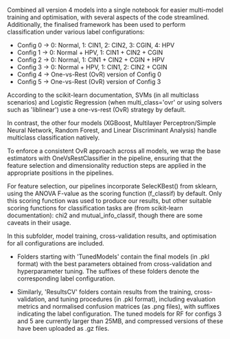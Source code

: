 Combined all version 4 models into a single notebook for easier multi-model training and optimisation, with several aspects of the code streamlined. Additionally, the finalised framework has been used to perform classification under various label configurations:

- Config 0 → 0: Normal, 1: CIN1, 2: CIN2, 3: CGIN, 4: HPV
- Config 1 → 0: Normal + HPV, 1: CIN1 + CIN2 + CGIN
- Config 2 → 0: Normal, 1: CIN1 + CIN2 + CGIN + HPV
- Config 3 → 0: Normal + HPV, 1: CIN1, 2: CIN2 + CGIN
- Config 4 → One-vs-Rest (OvR) version of Config 0
- Config 5 → One-vs-Rest (OvR) version of Config 3

According to the scikit-learn documentation, SVMs (in all multiclass scenarios) and Logistic Regression (when multi_class='ovr' or using solvers such as 'liblinear') use a one-vs-rest (OvR) strategy by default. 

In contrast, the other four models (XGBoost, Multilayer Perceptron/Simple Neural Network, Random Forest, and Linear Discriminant Analysis) handle multiclass classification natively. 

To enforce a consistent OvR approach across all models, we wrap the base estimators with OneVsRestClassifier in the pipeline, ensuring that the feature selection and dimensionality reduction steps are applied in the appropriate positions in the pipelines.

For feature selection, our pipelines incorporate SelecKBest() from sklearn, using the ANOVA F-value as the scoring function (f_classif) by default. Only this scoring function was used to produce our results, but other suitable scoring functions for classification tasks are (from scikit-learn documentation): chi2 and mutual_info_classif, though there are some caveats in their usage.

In this subfolder, model training, cross-validation results, and optimisation for all configurations are included.

- Folders starting with 'TunedModels' contain the final models (in .pkl format) with the best parameters obtained from cross-validation and hyperparameter tuning. The suffixes of these folders denote the corresponding label configuration.

- Similarly, 'ResultsCV' folders contain results from the training, cross-validation, and tuning procedures (in .pkl format), including evaluation metrics and normalised confusion matrices (as .png files), with suffixes indicating the label configuration. The tuned models for RF for configs 3 and 5 are currently larger than 25MB, and compressed versions of these have been uploaded as .gz files.
